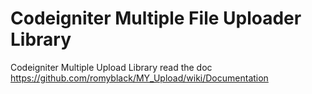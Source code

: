 Codeigniter Multiple File Uploader Library
=========

Codeigniter Multiple Upload Library read the doc https://github.com/romyblack/MY_Upload/wiki/Documentation
